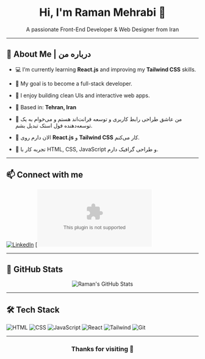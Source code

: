 <h1 align="center">Hi, I'm Raman Mehrabi 👋</h1>

<p align="center">
  A passionate Front-End Developer & Web Designer from Iran
</p>

---

## 🧠 About Me | درباره من

- 💻 I’m currently learning **React.js** and improving my **Tailwind CSS** skills.
- 🎯 My goal is to become a full-stack developer.
- 🔭 I enjoy building clean UIs and interactive web apps.
- 📍 Based in: **Tehran, Iran**

- 💬 من عاشق طراحی رابط کاربری و توسعه فرانت‌اند هستم و می‌خوام به یک توسعه‌دهنده فول‌ استک تبدیل بشم.
- 🌱 الان دارم روی **React.js** و **Tailwind CSS** کار می‌کنم.
- 🎨 تجربه کار با HTML, CSS, JavaScript و طراحی گرافیک دارم.

---

## 📫 Connect with me

[![LinkedIn](https://img.shields.io/badge/LinkedIn--blue?logo=linkedin&logoColor=white)](https://www.linkedin.com/in/raman-mehrabi)
[![Email](mailto:raman.mehraby@gmail.com)

---

## 📁 GitHub Stats

<p align="center">
  <img src="https://github-readme-stats.vercel.app/api?username=RamanMehrabi&show_icons=true&theme=radical" alt="Raman's GitHub Stats" />
</p>

---

## 🛠️ Tech Stack

![HTML](https://img.shields.io/badge/-HTML5-E34F26?logo=html5&logoColor=white)
![CSS](https://img.shields.io/badge/-CSS3-1572B6?logo=css3&logoColor=white)
![JavaScript](https://img.shields.io/badge/-JavaScript-F7DF1E?logo=javascript&logoColor=black)
![React](https://img.shields.io/badge/-React-61DAFB?logo=react&logoColor=black)
![Tailwind](https://img.shields.io/badge/-TailwindCSS-38B2AC?logo=tailwind-css&logoColor=white)
![Git](https://img.shields.io/badge/-Git-F05032?logo=git&logoColor=white)

---



<h3 align="center">Thanks for visiting 🙏</h3>
